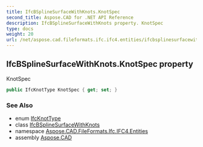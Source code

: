 ```yaml
---
title: IfcBSplineSurfaceWithKnots.KnotSpec
second_title: Aspose.CAD for .NET API Reference
description: IfcBSplineSurfaceWithKnots property. KnotSpec
type: docs
weight: 20
url: /net/aspose.cad.fileformats.ifc.ifc4.entities/ifcbsplinesurfacewithknots/knotspec/
---
```

## IfcBSplineSurfaceWithKnots.KnotSpec property

KnotSpec

```csharp
public IfcKnotType KnotSpec { get; set; }
```

### See Also

* enum [IfcKnotType](../../../aspose.cad.fileformats.ifc.ifc4.types/ifcknottype/)
* class [IfcBSplineSurfaceWithKnots](../)
* namespace [Aspose.CAD.FileFormats.Ifc.IFC4.Entities](../../ifcbsplinesurfacewithknots/)
* assembly [Aspose.CAD](../../../)


